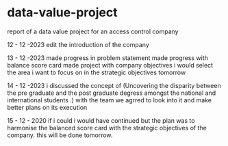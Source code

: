 # data-value-project
report of a data value project for an access control company

12 - 12 -2023
edit the introduction of the company 

13 - 12 -2023
made progress in problem statement
made progress with balance score card 
made project with company objectives 
i would select the area i want to focus on in the strategic objectives tomorrow 

14 - 12 -2023
i discussed the concept of (Uncovering the disparity between the pre graduate and the post graduate degress amongst the national and international students .) with the team
we agrred to look into it and make better plans on its execution

15 - 12 - 2020
if i could i would have continued but the plan was to harmonise the balanced score card with the strategic objectives of the company. this will be done tomorrow.
